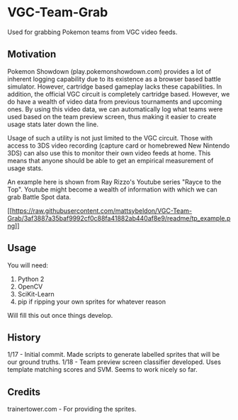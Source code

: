 # VGC-Team-Grab
Used for grabbing Pokemon teams from VGC video feeds.

## Motivation

Pokemon Showdown (play.pokemonshowdown.com) provides a lot of inherent logging capability due to its existence as a browser based battle simulator. However, cartridge based gameplay lacks these capabilities. In addition, the official VGC circuit is completely cartridge based. However, we do have a wealth of video data from previous tournaments and upcoming ones. By using this video data, we can automatically log what teams were used based on the team preview screen, thus making it easier to create usage stats later down the line.

Usage of such a utility is not just limited to the VGC circuit. Those with access to 3DS video recording (capture card or homebrewed New Nintendo 3DS) can also use this to monitor their own video feeds at home. This means that anyone should be able to get an empirical measurement of usage stats.

An example here is shown from Ray Rizzo's Youtube series "Rayce to the Top". Youtube might become a wealth of information with which we can grab Battle Spot data.

[[https://raw.githubusercontent.com/mattsybeldon/VGC-Team-Grab/3af3887a35baf9992cf0c88fa41882ab440af8e9/readme/tp_example.png]]

## Usage

You will need:

1. Python 2
2. OpenCV
3. SciKit-Learn
4. pip if ripping your own sprites for whatever reason

Will fill this out once things develop.

## History

1/17 - Initial commit. Made scripts to generate labelled sprites that will be our ground truths.
1/18 - Team preview screen classifier developed. Uses template matching scores and SVM. Seems to work nicely so far.

## Credits
trainertower.com - For providing the sprites.
